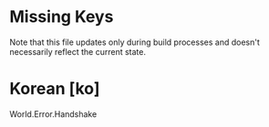 # Missing Keys
Note that this file updates only during build processes and doesn't necessarily reflect the current state.

# Korean [ko]
World.Error.Handshake  

